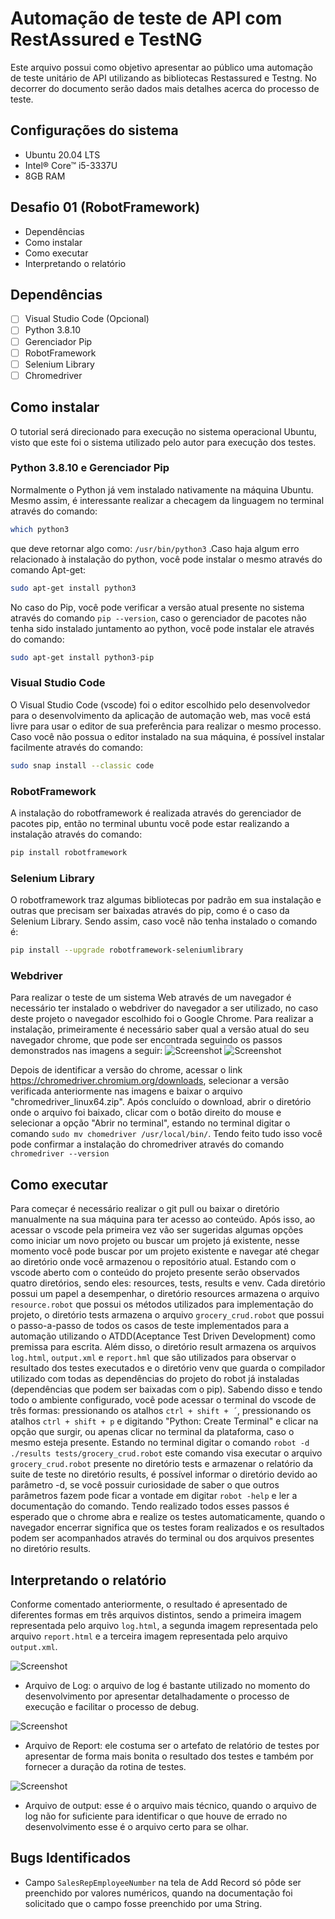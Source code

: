 # Automação de teste de API com RestAssured e TestNG
Este arquivo possui como objetivo apresentar ao público uma automação de teste unitário de API utilizando as bibliotecas Restassured e Testng. No decorrer do documento serão dados mais detalhes acerca do processo de teste.

## Configurações do sistema
* Ubuntu 20.04 LTS
* Intel® Core™ i5-3337U
* 8GB RAM

## Desafio 01 (RobotFramework)
* Dependências
* Como instalar
* Como executar
* Interpretando o relatório

## Dependências

- [ ] Visual Studio Code (Opcional) 
- [ ] Python 3.8.10
- [ ] Gerenciador Pip 
- [ ] RobotFramework
- [ ] Selenium Library
- [ ] Chromedriver 

## Como instalar
O tutorial será direcionado para execução no sistema operacional Ubuntu, visto que este foi o sistema utilizado pelo autor para execução dos testes.
### Python 3.8.10 e Gerenciador Pip
Normalmente o Python já vem instalado nativamente na máquina Ubuntu. Mesmo assim, é interessante realizar a checagem da linguagem no terminal através do comando:
```bash
which python3
```
que deve retornar algo como:
```/usr/bin/python3```
.Caso haja algum erro relacionado à instalação do python, você pode instalar o mesmo através do comando Apt-get:
```bash
sudo apt-get install python3
```
No caso do Pip, você pode verificar a versão atual presente no sistema através do comando ```pip --version```, caso o gerenciador de pacotes não tenha sido instalado juntamento ao python, você pode instalar ele através do comando:
```bash
sudo apt-get install python3-pip
```

### Visual Studio Code
O Visual Studio Code (vscode) foi o editor escolhido pelo desenvolvedor para o desenvolvimento da aplicação de automação web, mas você está livre para usar o editor de sua preferência para realizar o mesmo processo. Caso você não possua o editor instalado na sua máquina, é possível instalar facilmente através do comando:
```bash
sudo snap install --classic code
```
### RobotFramework
A instalação do robotframework é realizada através do gerenciador de pacotes pip, então no terminal ubuntu você pode estar realizando a instalação através do comando:
```bash
pip install robotframework
```

### Selenium Library
O robotframework traz algumas bibliotecas por padrão em sua instalação e outras que precisam ser baixadas através do pip, como é o caso da Selenium Library. Sendo assim, caso você não tenha instalado o comando é:
```bash
pip install --upgrade robotframework-seleniumlibrary
```

### Webdriver
Para realizar o teste de um sistema Web através de um navegador é necessário ter instalado o webdriver do navegador a ser utilizado, no caso deste projeto o navegador escolhido foi o Google Chrome. Para realizar a instalação, primeiramente é necessário saber qual a versão atual do seu navegador chrome, que pode ser encontrada seguindo os passos demonstrados nas imagens a seguir:
![Screenshot](images/google1.png)
![Screenshot](images/google2.png)

Depois de identificar a versão do chrome, acessar o link https://chromedriver.chromium.org/downloads, selecionar a versão verificada anteriormente nas imagens e baixar o arquivo "chromedriver_linux64.zip". Após concluído o download, abrir o diretório onde o arquivo foi baixado, clicar com o botão direito do mouse e selecionar a opção "Abrir no terminal", estando no terminal digitar o comando ```sudo mv chomedriver /usr/local/bin/```. Tendo feito tudo isso você pode confirmar a instalação do chromedriver através do comando ```chromedriver --version```

## Como executar
Para começar é necessário realizar o git pull ou baixar o diretório manualmente na sua máquina para ter acesso ao conteúdo. Após isso, ao acessar o vscode pela primeira vez vão ser sugeridas algumas opções como iniciar um novo projeto ou buscar um projeto já existente, nesse momento você pode buscar por um projeto existente e navegar até chegar ao diretório onde você armazenou o repositório atual. Estando com o vscode aberto com o conteúdo do projeto presente serão observados quatro diretórios, sendo eles: resources, tests, results e venv. Cada diretório possui um papel a desempenhar, o diretório resources armazena o arquivo `resource.robot` que possui os métodos utilizados para implementação do projeto, o diretório tests armazena o arquivo `grocery_crud.robot` que possui o passo-a-passo de todos os casos de teste implementados para a automação utilizando o ATDD(Aceptance Test Driven Development) como premissa para escrita. Além disso, o diretório result armazena os arquivos `log.html`, `output.xml` e `report.hml` que são utilizados para observar o resultado dos testes executados e o diretório venv que guarda o compilador utilizado com todas as dependências do projeto do robot já instaladas (dependências que podem ser baixadas com o pip).
Sabendo disso e tendo todo o ambiente configurado, você pode acessar o terminal do vscode de três formas: pressionando os atalhos `ctrl + shift + ´`, pressionando os atalhos `ctrl + shift + p` e digitando "Python: Create Terminal" e clicar na opção que surgir, ou apenas clicar no terminal da plataforma, caso o mesmo esteja presente. Estando no terminal digitar o comando `robot -d ./results tests/grocery_crud.robot` este comando visa executar o arquivo `grocery_crud.robot` presente no diretório tests e armazenar o relatório da suite de teste no diretório results, é possível informar o diretório devido ao parâmetro -d, se você possuir curiosidade de saber o que outros parâmetros fazem pode ficar a vontade em digitar `robot -help` e ler a documentação do comando. Tendo realizado todos esses passos é esperado que o chrome abra e realize os testes automaticamente, quando o navegador encerrar significa que os testes foram realizados e os resultados podem ser acompanhados através do terminal ou dos arquivos presentes no diretório results.

## Interpretando o relatório
Conforme comentado anteriormente, o resultado é apresentado de diferentes formas em três arquivos distintos, sendo a primeira imagem representada pelo arquivo `log.html`, a segunda imagem representada pelo arquivo `report.html` e a terceira imagem representada pelo arquivo `output.xml`.

![Screenshot](images/log.png)
* Arquivo de Log: o arquivo de log é bastante utilizado no momento do desenvolvimento por apresentar detalhadamente o processo de execução e facilitar o processo de debug.

![Screenshot](images/report.png)
* Arquivo de Report: ele costuma ser o artefato de relatório de testes por apresentar de forma mais bonita o resultado dos testes e também por fornecer a duração da rotina de testes.

![Screenshot](images/output.png)
* Arquivo de output: esse é o arquivo mais técnico, quando o arquivo de log não for suficiente para identificar o que houve de errado no desenvolvimento esse é o arquivo certo para se olhar.

## Bugs Identificados
* Campo `SalesRepEmployeeNumber` na tela de Add Record só pôde ser preenchido por valores numéricos, quando na documentação foi solicitado que o campo fosse preenchido por uma String.




